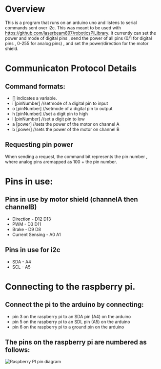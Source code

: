 # Overview

This is a program that runs on an arduino uno and listens to serial commands sent over i2c. 
This was meant to be used with https://github.com/laserbeam897/roboticsPiLibrary.
It currently can set the power and mode of digital pins , send the power of all pins 
(0/1 for digital pins , 0-255 for analog pins) , and set the power/direction for the motor shield.

# Communicaton Protocol Details

## Command formats:
* [] indicates a variable. 
* i [pinNumber] //setmode of a digital pin to input
* o [pinNumber] //setmode of a digital pin to output
* h [pinNumber] //set a digit pin to high
* l [pinNumber] //set a digit pin to low
* a [power] //sets the power of the motor on channel A
* b [power] //sets the power of the motor on channel B
	
## Requesting pin power 
	
When sending a request, the command bit represents the pin number 
, where analog pins aremapped as 100 + the pin number.

# Pins in use:
## Pins in use by motor shield (channelA then channelB)
* Direction - D12 D13
* PWM - D3  D11
* Brake - D9  D8
* Current Sensing - A0  A1 

## Pins in use for i2c
* SDA - A4
* SCL - A5

# Connecting to the raspberry pi.

## Connect the pi to the arduino by connecting:
* pin 3 on the raspberry pi to an SDA pin (A4) on the arduino
* pin 5 on the raspberry pi to an SDL pin (A5) on the arduino
* pin 6 on the raspberry pi to a ground pin on the arduino

## The pins on the raspberry pi are numbered as follows:

![Raspberry PI pin diagram](https://user-images.githubusercontent.com/5314742/31580000-4c86b236-b13b-11e7-96f4-07cf46751c7b.png)

